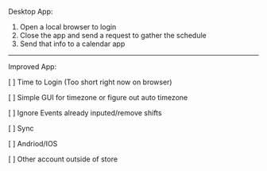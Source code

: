 Desktop App:
1) Open a local browser to login
3) Close the app and send a request to gather the schedule
4) Send that info to a calendar app
---
Improved App:

[ ] Time to Login (Too short right now on browser)

[ ] Simple GUI for timezone or figure out auto timezone

[ ] Ignore Events already inputed/remove shifts

[ ] Sync

[ ] Andriod/IOS

[ ] Other account outside of store
